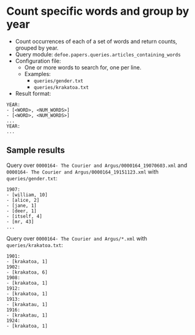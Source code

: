 # Count specific words and group by year

* Count occurrences of each of a set of words and return counts, grouped by year. 
* Query module: `defoe.papers.queries.articles_containing_words`
* Configuration file: 
  - One or more words to search for, one per line.
  - Examples:
    - `queries/gender.txt`
    - `queries/krakatoa.txt`
* Result format:

```
YEAR:
- [<WORD>, <NUM_WORDS>]
- [<WORD>, <NUM_WORDS>]
...
YEAR:
...
```

## Sample results

Query over `0000164- The Courier and Argus/0000164_19070603.xml` and `0000164- The Courier and Argus/0000164_19151123.xml` with `queries/gender.txt`:

```
1907:
- [william, 10]
- [alice, 2]
- [jane, 1]
- [deer, 1]
- [itself, 4]
- [mr, 43]
...
```

Query over `0000164- The Courier and Argus/*.xml` with `queries/krakatoa.txt`:

```
1901:
- [krakatoa, 1]
1902:
- [krakatoa, 6]
1908:
- [krakatoa, 1]
1912:
- [krakatoa, 1]
1913:
- [krakatau, 1]
1916:
- [krakatau, 1]
1924:
- [krakatoa, 1]
```
